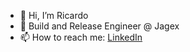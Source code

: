 - 👋 Hi, I’m Ricardo
- 👑 Build and Release Engineer @ Jagex
- 📫 How to reach me: [LinkedIn](https://www.linkedin.com/in/ricardo-filipe-ferreira-nunes/)

<!---
ricardoffnunes/ricardoffnunes is a ✨ special ✨ repository because its `README.md` (this file) appears on your GitHub profile.
You can click the Preview link to take a look at your changes.
--->
